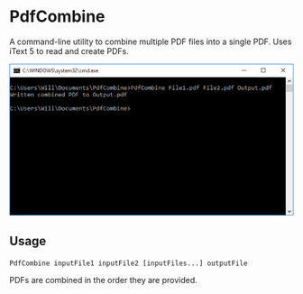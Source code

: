 # PdfCombine
A command-line utility to combine multiple PDF files into a single PDF. Uses iText 5 to read and create PDFs.

![PdfCombine](Screenshots/PdfCombine.png)

## Usage
`PdfCombine inputFile1 inputFile2 [inputFiles...] outputFile`

PDFs are combined in the order they are provided.
